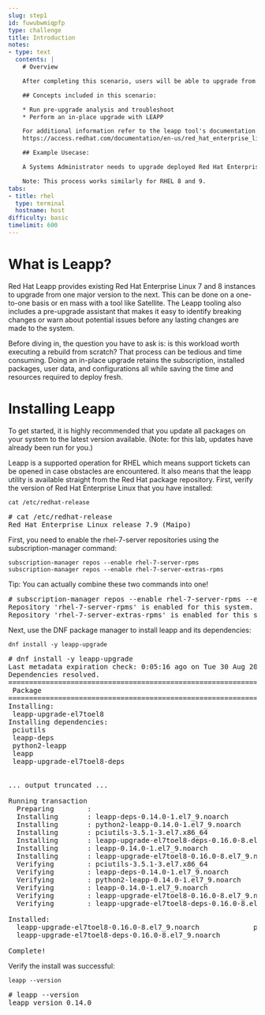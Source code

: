 ```yaml
---
slug: step1
id: fuwubwmiqpfp
type: challenge
title: Introduction
notes:
- type: text
  contents: |
    # Overview

    After completing this scenario, users will be able to upgrade from one major version of Red Hat Enterprise Linux to the next. (Example RHEL 7 to RHEL 8)

    ## Concepts included in this scenario:

    * Run pre-upgrade analysis and troubleshoot
    * Perform an in-place upgrade with LEAPP

    For additional information refer to the leapp tool's documentation:
    https://access.redhat.com/documentation/en-us/red_hat_enterprise_linux/8/html-single/upgrading_from_rhel_7_to_rhel_8/index

    ## Example Usecase:

    A Systems Administrator needs to upgrade deployed Red Hat Enterprise Linux servers from their current version to the next major version to take advantage of a longer lifecycle and new features without needing to perform a clean install.

    Note: This process works similarly for RHEL 8 and 9.
tabs:
- title: rhel
  type: terminal
  hostname: host
difficulty: basic
timelimit: 600
---
```

# What is Leapp?

Red Hat Leapp provides existing Red Hat Enterprise Linux 7 and 8 instances to upgrade from one major version to the next. This can be done on a one-to-one basis or en mass with a tool like Satellite. The Leapp tooling also includes a pre-upgrade assistant that makes it easy to identify breaking changes or warn about potential issues before any lasting changes are made to the system.

Before diving in, the question you have to ask is: is this workload worth executing a rebuild from scratch? That process can be tedious and time consuming. Doing an in-place upgrade retains the subscription, installed packages, user data, and configurations all while saving the time and resources required to deploy fresh.

# Installing Leapp

To get started, it is highly recommended that you update all packages on your system to the latest version available. (Note: for this lab, updates have already been run for you.)

Leapp is a supported operation for RHEL which means support tickets can be opened in case obstacles are encountered. It also means that the leapp utility is available straight from the Red Hat package repository. First, verify the version of Red Hat Enterprise Linux that you have installed:

```
cat /etc/redhat-release
```

<pre class=file>
# cat /etc/redhat-release
Red Hat Enterprise Linux release 7.9 (Maipo)
</pre>

First, you need to enable the rhel-7-server repositories using the subscription-manager command:

```
subscription-manager repos --enable rhel-7-server-rpms
subscription-manager repos --enable rhel-7-server-extras-rpms
```

Tip: You can actually combine these two commands into one!

<pre class=file>
# subscription-manager repos --enable rhel-7-server-rpms --enable rhel-7-server-extras-rpms
Repository 'rhel-7-server-rpms' is enabled for this system.
Repository 'rhel-7-server-extras-rpms' is enabled for this system.
</pre>

Next, use the DNF package manager to install leapp and its dependencies:

```
dnf install -y leapp-upgrade
```

<pre class=file>
# dnf install -y leapp-upgrade
Last metadata expiration check: 0:05:16 ago on Tue 30 Aug 2022 05:23:46 PM UTC.
Dependencies resolved.
===================================================================================================================================================================================================================
 Package                                                     Arch                                   Version                                        Repository                                                 Size
===================================================================================================================================================================================================================
Installing:
 leapp-upgrade-el7toel8                                      noarch                                 0.16.0-8.el7_9                                 rhel-7-server-extras-rpms                                 781 k
Installing dependencies:
 pciutils                                                    x86_64                                 3.5.1-3.el7                                    rhel-7-server-rpms                                         93 k
 leapp-deps                                                  noarch                                 0.14.0-1.el7_9                                 rhel-7-server-extras-rpms                                 9.9 k
 python2-leapp                                               noarch                                 0.14.0-1.el7_9                                 rhel-7-server-extras-rpms                                 168 k
 leapp                                                       noarch                                 0.14.0-1.el7_9                                 rhel-7-server-extras-rpms                                  27 k
 leapp-upgrade-el7toel8-deps                                 noarch                                 0.16.0-8.el7_9                                 rhel-7-server-extras-rpms                                  25 k


... output truncated ...

Running transaction
  Preparing        :                                                                                                                                                                                           1/1
  Installing       : leapp-deps-0.14.0-1.el7_9.noarch                                                                                                                                                          1/6
  Installing       : python2-leapp-0.14.0-1.el7_9.noarch                                                                                                                                                       2/6
  Installing       : pciutils-3.5.1-3.el7.x86_64                                                                                                                                                               3/6
  Installing       : leapp-upgrade-el7toel8-deps-0.16.0-8.el7_9.noarch                                                                                                                                         4/6
  Installing       : leapp-0.14.0-1.el7_9.noarch                                                                                                                                                               5/6
  Installing       : leapp-upgrade-el7toel8-0.16.0-8.el7_9.noarch                                                                                                                                              6/6
  Verifying        : pciutils-3.5.1-3.el7.x86_64                                                                                                                                                               1/6
  Verifying        : leapp-deps-0.14.0-1.el7_9.noarch                                                                                                                                                          2/6
  Verifying        : python2-leapp-0.14.0-1.el7_9.noarch                                                                                                                                                       3/6
  Verifying        : leapp-0.14.0-1.el7_9.noarch                                                                                                                                                               4/6
  Verifying        : leapp-upgrade-el7toel8-0.16.0-8.el7_9.noarch                                                                                                                                              5/6
  Verifying        : leapp-upgrade-el7toel8-deps-0.16.0-8.el7_9.noarch                                                                                                                                         6/6

Installed:
  leapp-upgrade-el7toel8-0.16.0-8.el7_9.noarch             pciutils-3.5.1-3.el7.x86_64        leapp-deps-0.14.0-1.el7_9.noarch        python2-leapp-0.14.0-1.el7_9.noarch        leapp-0.14.0-1.el7_9.noarch
  leapp-upgrade-el7toel8-deps-0.16.0-8.el7_9.noarch

Complete!
</pre>

Verify the install was successful:

```
leapp --version
```

<pre class=file>
# leapp --version
leapp version 0.14.0
</pre>